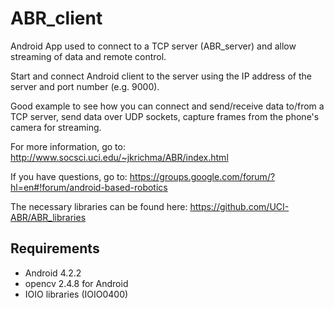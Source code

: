 ABR_client
==========

Android App used to connect to a TCP server (ABR_server) and allow streaming of data and remote control.

Start and connect Android client to the server using the IP address of the server and port number (e.g. 9000).

Good example to see how you can connect and send/receive data to/from a TCP server, send data over UDP sockets, 
capture frames from the phone's camera for streaming.   

For more information, go to:
http://www.socsci.uci.edu/~jkrichma/ABR/index.html

If you have questions, go to:
https://groups.google.com/forum/?hl=en#!forum/android-based-robotics

The necessary libraries can be found here:
https://github.com/UCI-ABR/ABR_libraries


Requirements
------------

- Android 4.2.2
- opencv 2.4.8 for Android
- IOIO libraries (IOIO0400)


